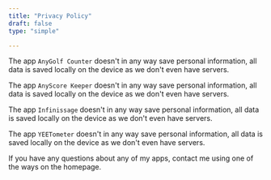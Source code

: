 ```yaml
---
title: "Privacy Policy"
draft: false
type: "simple"

---
```


The app `AnyGolf Counter` doesn't in any way save personal information, all data is saved locally on the device as we don't even have servers.

The app `AnyScore Keeper` doesn't in any way save personal information, all data is saved locally on the device as we don't even have servers.

The app `Infinissage` doesn't in any way save personal information, all data is saved locally on the device as we don't even have servers.

The app `YEETometer` doesn't in any way save personal information, all data is saved locally on the device as we don't even have servers.

If you have any questions about any of my apps, contact me using one of the ways on the homepage.
